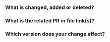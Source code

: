 <!--Thanks for your contribution to TiDB documentation. See [CONTRIBUTING](https://github.com/pingcap/community/blob/master/CONTRIBUTING.md) before filing this PR.-->

### What is changed, added or deleted? <!--Required-->

<!--Tell us what you did and why.-->

### What is the related PR or file link(s)? <!--Write "N/A" or remove this item if it is not applicable-->

<!--Provide a reference link that is related to your change. For example, a link in the pingcap/docs repository. -->

### Which version does your change affect? <!--Required-->

<!--Specify the version or versions that your change affect by adding a label at the right-hand side of this page. "dev" indicates the latest development version. "v3.0"/"v2.1" indicates the documentation of TiDB 3.0/2.1. If your change affects multiple versions, please update the documents for ALL the necessary versions.-->

